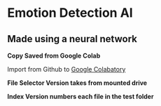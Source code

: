 # Emotion Detection AI

## Made using a neural network


**Copy Saved from Google Colab** 




Import from Github to [Google Colabatory](https://colab.research.google.com)

**File Selector Version takes from mounted drive**


**Index Version numbers each file in the test folder**
